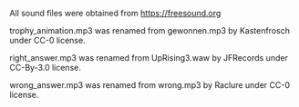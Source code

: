 All sound files were obtained from https://freesound.org

trophy_animation.mp3 was renamed from gewonnen.mp3 by Kastenfrosch under CC-0 license.

right_answer.mp3 was renamed from UpRising3.waw by JFRecords under CC-By-3.0 license.

wrong_answer.mp3 was renamed from wrong.mp3 by Raclure under CC-0 license.
